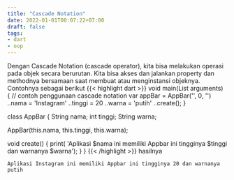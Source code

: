 ```yaml
---
title: "Cascade Notation"
date: 2022-01-01T00:07:22+07:00
draft: false
tags:
- dart
- oop
---
```


Dengan Cascade Notation (cascade operator), kita bisa melakukan operasi pada objek secara berurutan. Kita bisa akses dan jalankan property dan methodnya bersamaan saat membuat atau menginstansi objeknya. Contohnya sebagai berikut
{{< highlight dart >}}
void main(List<String> arguments) {
  // contoh penggunaan cascade notation
  var appBar = AppBar('', 0, '')
    ..nama = 'Instagram'
    ..tinggi = 20
    ..warna = 'putih'
    ..create();
}

class AppBar {
  String nama;
  int tinggi;
  String warna;

  AppBar(this.nama, this.tinggi, this.warna);

  void create() {
    print(
        'Aplikasi $nama ini memiliki Appbar ini tingginya $tinggi dan warnanya $warna');
  }
}
{{< /highlight >}}
hasilnya

    Aplikasi Instagram ini memiliki Appbar ini tingginya 20 dan warnanya putih
